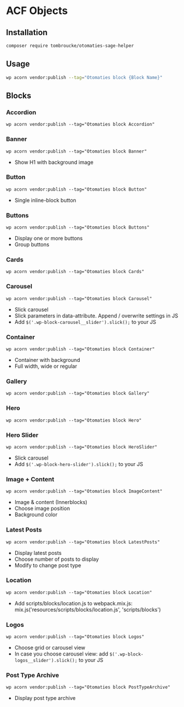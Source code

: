 # ACF Objects

## Installation

```sh
composer require tombroucke/otomaties-sage-helper
```

## Usage
```sh
wp acorn vendor:publish --tag="Otomaties block {Block Name}"
```

## Blocks

### Accordion

`wp acorn vendor:publish --tag="Otomaties block Accordion"`

### Banner

`wp acorn vendor:publish --tag="Otomaties block Banner"`

- Show H1 with background image

### Button

`wp acorn vendor:publish --tag="Otomaties block Button"`

- Single inline-block button

### Buttons

`wp acorn vendor:publish --tag="Otomaties block Buttons"`

- Display one or more buttons
- Group buttons

### Cards

`wp acorn vendor:publish --tag="Otomaties block Cards"`

### Carousel

`wp acorn vendor:publish --tag="Otomaties block Carousel"`

- Slick carousel
- Slick parameters in data-attribute. Append / overwrite settings in JS
- Add `$('.wp-block-carousel__slider').slick();` to your JS

### Container

`wp acorn vendor:publish --tag="Otomaties block Container"`

- Container with background
- Full width, wide or regular

### Gallery

`wp acorn vendor:publish --tag="Otomaties block Gallery"`

### Hero

`wp acorn vendor:publish --tag="Otomaties block Hero"`

### Hero Slider

`wp acorn vendor:publish --tag="Otomaties block HeroSlider"`

- Slick carousel
- Add `$('.wp-block-hero-slider').slick();` to your JS

### Image + Content

`wp acorn vendor:publish --tag="Otomaties block ImageContent"`

- Image & content (Innerblocks)
- Choose image position
- Background color

### Latest Posts

`wp acorn vendor:publish --tag="Otomaties block LatestPosts"`

- Display latest posts
- Choose number of posts to display
- Modify to change post type

### Location

`wp acorn vendor:publish --tag="Otomaties block Location"`

- Add scripts/blocks/location.js to webpack.mix.js: mix.js('resources/scripts/blocks/location.js', 'scripts/blocks')

### Logos

`wp acorn vendor:publish --tag="Otomaties block Logos"`

- Choose grid or carousel view
- In case you choose carousel view: add `$('.wp-block-logos__slider').slick();` to your JS

### Post Type Archive

`wp acorn vendor:publish --tag="Otomaties block PostTypeArchive"`

- Display post type archive
